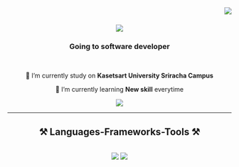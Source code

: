 <img align="right" src="https://visitor-badge.laobi.icu/badge?page_id=salesp07.salesp07" />

<h1 align="center">
    <img src="https://readme-typing-svg.herokuapp.com/?font=Righteous&size=35&center=true&vCenter=true&width=500&height=70&duration=4000&lines=Hello+Everone!+👋;+I'm+Nut+Nuttaphon!;" />
</h1>

<h3 align="center">Going to software developer</h3>

<br/>

<div align="center">
 
 🔭 I’m currently study on **Kasetsart University Sriracha Campus**
 
 🌱 I’m currently learning **New skill** everytime

 </div>
 
<div align="center"> 
  <a href="mailto:nathn2420@gmail.com">
    <img src="https://img.shields.io/badge/Gmail-333333?style=for-the-badge&logo=gmail&logoColor=red" />
  </a>
</div>

 <hr/>
 
<h2 align="center">⚒️ Languages-Frameworks-Tools ⚒️</h2>
<br/>
<div align="center">
    <img src="https://skillicons.dev/icons?i=react,mui,html,css,vscode,github,tailwind,git" />
    <img src="https://skillicons.dev/icons?i=javascript,typescript,c,nextjs" /><br>
</div>


<br/>
